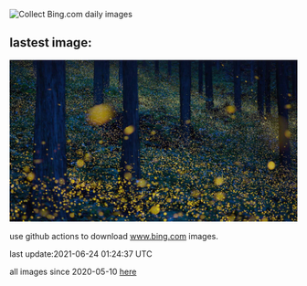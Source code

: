 ![Collect Bing.com daily images](https://github.com/counter2015/bing-daily-images/workflows/Collect%20Bing.com%20daily%20images/badge.svg)
## lastest image:
![](images/Nichinan.jpg)

use github actions to download www.bing.com images.

last update:2021-06-24 01:24:37 UTC

all images since 2020-05-10 [here](https://github.com/counter2015/bing-daily-images/tree/master/images) 
